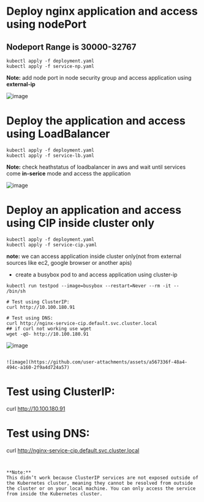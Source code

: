 # Deploy nginx application and access using nodePort 
## Nodeport Range is 30000-32767

```
kubectl apply -f deployment.yaml
kubectl apply -f service-np.yaml
```
**Note:** add node port in node security group and access application using **external-ip**

![image](https://github.com/user-attachments/assets/c087b745-b104-4efb-a0d4-cda375a83dd6)

# Deploy the application and access using LoadBalancer
```
kubectl apply -f deployment.yaml
kubectl apply -f service-lb.yaml
```
**Note:** check heathstatus of loadbalancer in aws and wait until services come **in-serice** mode and access the application

![image](https://github.com/user-attachments/assets/e2de949b-c98d-4f77-b373-7f317bea09e9)

# Deploy an application and access using CIP inside cluster only
```
kubectl apply -f deployment.yaml
kubectl apply -f service-cip.yaml
```
**note:** we can access application inside cluster only(not from external sources like ec2, google browser or another apis)
- create a busybox pod to and access application using cluster-ip
```
kubectl run testpod --image=busybox --restart=Never --rm -it -- /bin/sh

# Test using ClusterIP:
curl http://10.100.180.91

# Test using DNS:
curl http://nginx-service-cip.default.svc.cluster.local
## if curl not working use wget
wget -qO- http://10.100.180.91
```

![image](https://github.com/user-attachments/assets/f2485a0c-519f-4970-b21c-ea6f5c6d229a)

```

![image](https://github.com/user-attachments/assets/a567336f-48a4-494c-a160-2f9a4d724a57)

```
# Test using ClusterIP:
curl http://10.100.180.91

# Test using DNS:
curl http://nginx-service-cip.default.svc.cluster.local

```


**Note:**
This didn’t work because ClusterIP services are not exposed outside of the Kubernetes cluster, meaning they cannot be resolved from outside the cluster or on your local machine. You can only access the service from inside the Kubernetes cluster.




  


